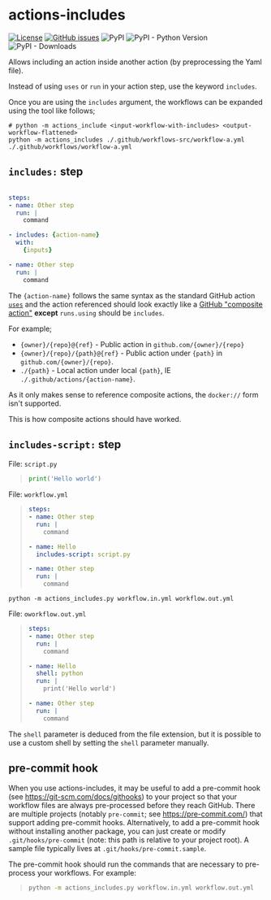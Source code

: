 # actions-includes

[![License](https://img.shields.io/github/license/mithro/actions-includes.svg)](https://github.com/mithro/actions-includes/blob/master/LICENSE)
[![GitHub issues](https://img.shields.io/github/issues/mithro/actions-includes)](https://github.com/mithro/actions-includes/issues)
![PyPI](https://img.shields.io/pypi/v/actions-includes)
![PyPI - Python Version](https://img.shields.io/pypi/pyversions/actions-includes)
![PyPI - Downloads](https://img.shields.io/pypi/dm/actions-includes)


Allows including an action inside another action (by preprocessing the Yaml file).

Instead of using `uses` or `run` in your action step, use the keyword `includes`.

Once you are using the `includes` argument, the workflows can be expanded using
the tool like follows;
```
# python -m actions_include <input-workflow-with-includes> <output-workflow-flattened>
python -m actions_includes ./.github/workflows-src/workflow-a.yml ./.github/workflows/workflow-a.yml
```

## `includes:` step

```yaml

steps:
- name: Other step
  run: |
    command

- includes: {action-name}
  with:
    {inputs}

- name: Other step
  run: |
    command
```

The `{action-name}` follows the same syntax as the standard GitHub action
[`uses`](https://docs.github.com/en/actions/reference/workflow-syntax-for-github-actions#jobsjob_idstepsuses)
and the action referenced should look exactly like a
[GitHub "composite action"](https://docs.github.com/en/actions/creating-actions/creating-a-composite-run-steps-action)
**except** `runs.using` should be `includes`.

For example;
 - `{owner}/{repo}@{ref}` - Public action in `github.com/{owner}/{repo}`
 - `{owner}/{repo}/{path}@{ref}` - Public action under `{path}` in
   `github.com/{owner}/{repo}`.
 - `./{path}` - Local action under local `{path}`, IE `./.github/actions/{action-name}`.

As it only makes sense to reference composite actions, the `docker://` form isn't supported.

This is how composite actions should have worked.

## `includes-script:` step

File: `script.py`
> ```python
> print('Hello world')
> ```

File: `workflow.yml`
> ```yaml
> steps:
> - name: Other step
>   run: |
>     command
>
> - name: Hello
>   includes-script: script.py
>
> - name: Other step
>   run: |
>     command
> ```

`python -m actions_includes.py workflow.in.yml workflow.out.yml`

File: `oworkflow.out.yml`
> ```yaml
> steps:
> - name: Other step
>   run: |
>     command
> 
> - name: Hello
>   shell: python
>   run: |
>     print('Hello world')
> 
> - name: Other step
>   run: |
>     command
> ```

The `shell` parameter is deduced from the file extension, but it is possible to
use a custom shell by setting the `shell` parameter manually.

## pre-commit hook
When you use actions-includes, it may be useful to add a pre-commit hook 
(see https://git-scm.com/docs/githooks) to your project so that your workflow 
files are always pre-processed before they reach GitHub. There are multiple 
projects (notably `pre-commit`; see https://pre-commit.com/) that support 
adding pre-commit hooks. Alternatively, to add a pre-commit hook without
installing another package, you can just create or modify `.git/hooks/pre-commit`
(note: this path is relative to your project root). A sample file typically 
lives at `.git/hooks/pre-commit.sample`.

The pre-commit hook should run the commands that are necessary to pre-process
your workflows. For example:
> ```sh
> python -m actions_includes.py workflow.in.yml workflow.out.yml 
> ```
